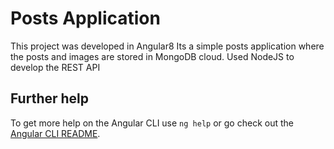 # Posts Application

This project was developed in Angular8
Its a simple posts application where the posts and images are stored in MongoDB cloud.
Used NodeJS to develop the REST API


## Further help

To get more help on the Angular CLI use `ng help` or go check out the [Angular CLI README](https://github.com/angular/angular-cli/blob/master/README.md).



